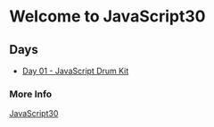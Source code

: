 # Welcome to JavaScript30

## Days

* [Day 01 - JavaScript Drum Kit](./Day01-JavaScript-Drum-Kit/index.html)

### More Info

[JavaScript30](https://javascript30.com)
